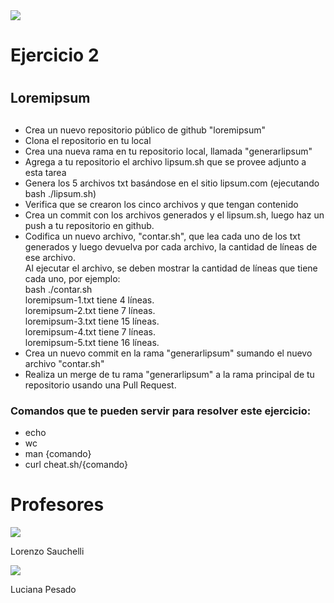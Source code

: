 <div>
<img src="https://drive.google.com/uc?export=view&id=1QdVq3T3Ab1LW68y3YzaZ5LyemsJ0glon">
</div>
<div>
    <h1>Ejercicio 2<h1>
    <h2> Loremipsum<h2>
</div>

<div>
    <ul>
        <li>Crea un nuevo repositorio público de github "loremipsum"</li>
        <li>Clona el repositorio en tu local</li>
        <li>Crea una nueva rama en tu repositorio local, llamada "generarlipsum"</li>
        <li>Agrega  a tu repositorio el archivo lipsum.sh que se provee adjunto a esta tarea</li>
        <li>Genera los 5 archivos txt basándose en el sitio lipsum.com (ejecutando bash ./lipsum.sh)</li>
        <li>Verifica que se crearon los cinco archivos y que tengan contenido</li>
        <li>Crea un commit con los archivos generados y el lipsum.sh, luego haz un push a tu repositorio en github.</li>
        <li>Codifica un nuevo archivo, "contar.sh", que lea cada uno de los txt generados y luego devuelva por cada archivo, la cantidad de líneas de ese archivo.<br>
        Al ejecutar el archivo, se deben mostrar la cantidad de líneas que tiene cada uno, por ejemplo:<br> 
        bash ./contar.sh<br>
        loremipsum-1.txt tiene 4 líneas.<br>
        loremipsum-2.txt tiene 7 líneas.<br>
        loremipsum-3.txt tiene 15 líneas.<br>
        loremipsum-4.txt tiene 7 líneas.<br>
        loremipsum-5.txt tiene 16 líneas.</li>
        <li>Crea un nuevo commit en la rama "generarlipsum" sumando el nuevo archivo "contar.sh"</li>
        <li>Realiza un merge de tu rama "generarlipsum" a la rama principal de tu repositorio usando una Pull Request.</li>
    </ul>
</div>

<div>
    <h3>Comandos que te pueden servir para resolver este ejercicio:</h3>
    <ul>
        <li>echo</li>
        <li>wc</li>
        <li>man {comando}</li>
        <li>curl cheat.sh/{comando}</li>
    </ul>
</div>

<div>
    <h1>Profesores</h1>
</div>
<div>
    <div >
        <img src="https://drive.google.com/uc?export=view&id=1qlv-QjdNQz9szJ1DTpBRPhDfXJKuWkwP">
        <p>Lorenzo Sauchelli</p>
    </div>
    <div >
        <img src="https://drive.google.com/uc?export=view&id=1sIlF1O7pn6nzaQTXA7NCFmltMedEp0TS"">
        <p>Luciana Pesado</p>
    </div>
</div>

